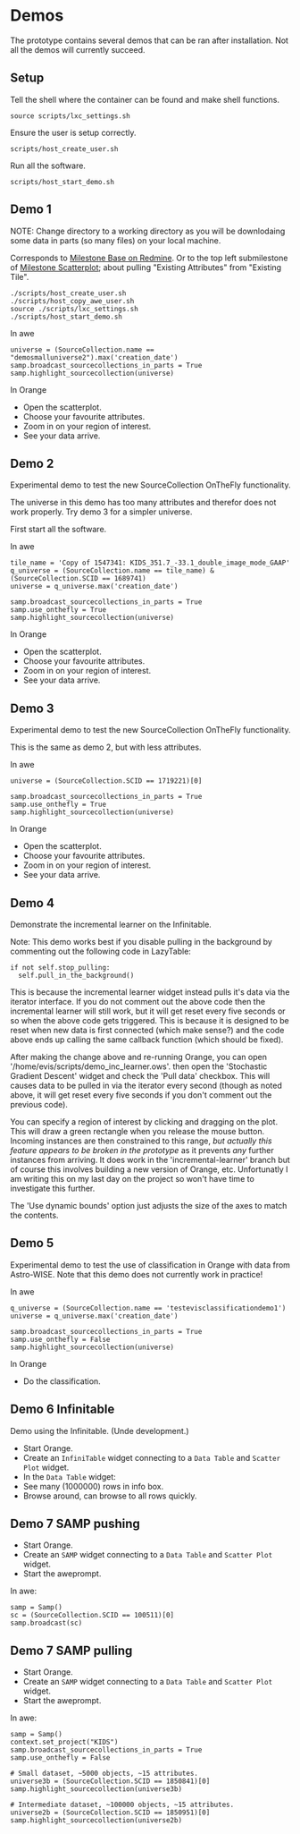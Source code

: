 # Demos

The prototype contains several demos that can be ran after installation. Not all the demos will currently succeed.


## Setup

Tell the shell where the container can be found and make shell functions.
```
source scripts/lxc_settings.sh
```

Ensure the user is setup correctly.
```
scripts/host_create_user.sh
```

Run all the software.
```
scripts/host_start_demo.sh
```


## Demo 1
NOTE: Change directory to a working directory as you will be downlodaing some data in parts (so many files) on your local machine.

Corresponds to [Milestone Base on Redmine](https://redmine.hpc.rug.nl/redmine/projects/evisualization-of-big-data/wiki/Milestone_Baseine/versions/6). Or to the top left submilestone of [Milestone Scatterplot](https://redmine.hpc.rug.nl/redmine/projects/evisualization-of-big-data/wiki/Milestone_Scatterplot); about pulling "Existing Attributes" from "Existing Tile".

```
./scripts/host_create_user.sh
./scripts/host_copy_awe_user.sh
source ./scripts/lxc_settings.sh 
./scripts/host_start_demo.sh 
```

In awe

```
universe = (SourceCollection.name == "demosmalluniverse2").max('creation_date')
samp.broadcast_sourcecollections_in_parts = True
samp.highlight_sourcecollection(universe)
```

In Orange

* Open the scatterplot.
* Choose your favourite attributes.
* Zoom in on your region of interest.
* See your data arrive.


## Demo 2
Experimental demo to test the new SourceCollection OnTheFly functionality.

The universe in this demo has too many attributes and therefor does not work properly. Try demo 3 for a simpler universe.

First start all the software.

In awe

```
tile_name = 'Copy of 1547341: KIDS_351.7_-33.1_double_image_mode_GAAP'
q_universe = (SourceCollection.name == tile_name) & (SourceCollection.SCID == 1689741)
universe = q_universe.max('creation_date')

samp.broadcast_sourcecollections_in_parts = True
samp.use_onthefly = True
samp.highlight_sourcecollection(universe)
```

In Orange

* Open the scatterplot.
* Choose your favourite attributes.
* Zoom in on your region of interest.
* See your data arrive.

## Demo 3
Experimental demo to test the new SourceCollection OnTheFly functionality.

This is the same as demo 2, but with less attributes.


In awe
```
universe = (SourceCollection.SCID == 1719221)[0]

samp.broadcast_sourcecollections_in_parts = True
samp.use_onthefly = True
samp.highlight_sourcecollection(universe)
```

In Orange

* Open the scatterplot.
* Choose your favourite attributes.
* Zoom in on your region of interest.
* See your data arrive.

## Demo 4
Demonstrate the incremental learner on the Infinitable.

Note: This demo works best if you disable pulling in the background by commenting out the following code in LazyTable:

    if not self.stop_pulling:
      self.pull_in_the_background()
      
This is because the incremental learner widget instead pulls it's data via the iterator interface. If you do not comment out the above code then the incremental learner will still work, but it will get reset every five seconds or so when the above code gets triggered. This is because it is designed to be reset when new data is first connected (which make sense?) and the code above ends up calling the same callback function (which should be fixed).

After making the change above and re-running Orange, you can open '/home/evis/scripts/demo_inc_learner.ows'. then open the 'Stochastic Gradient Descent' widget and check the 'Pull data' checkbox. This will causes data to be pulled in via the iterator every second (though as noted above, it will get reset every five seconds if you don't comment out the previous code).

You can specify a region of interest by clicking and dragging on the plot. This will draw a green rectangle when you release the mouse button. Incoming instances are then constrained to this range, *but actually this feature appears to be broken in the prototype* as it prevents *any* further instances from arriving. It does work in the 'incremental-learner' branch but of course this involves building a new version of Orange, etc. Unfortunatly I am writing this on my last day on the project so won't have time to investigate this further.

The 'Use dynamic bounds' option just adjusts the size of the axes to match the contents.

## Demo 5
Experimental demo to test the use of classification in Orange with data from Astro-WISE. Note that this demo does not currently work in practice!

In awe
```
q_universe = (SourceCollection.name == 'testevisclassificationdemo1')
universe = q_universe.max('creation_date')

samp.broadcast_sourcecollections_in_parts = True
samp.use_onthefly = False
samp.highlight_sourcecollection(universe)
```

In Orange

* Do the classification.

## Demo 6 Infinitable
Demo using the Infinitable. (Unde development.)

* Start Orange.
* Create an `InfiniTable` widget connecting to a `Data Table` and `Scatter Plot` widget.
* In the `Data Table` widget:
 * See many (1000000) rows in info box.
 * Browse around, can browse to all rows quickly.

## Demo 7 SAMP pushing
* Start Orange.
* Create an `SAMP` widget connecting to a `Data Table` and `Scatter Plot` widget.
* Start the aweprompt.

In awe:
```
samp = Samp()
sc = (SourceCollection.SCID == 100511)[0]
samp.broadcast(sc)
```

## Demo 7 SAMP pulling
* Start Orange.
* Create an `SAMP` widget connecting to a `Data Table` and `Scatter Plot` widget.
* Start the aweprompt.

In awe:
```
samp = Samp()
context.set_project("KIDS")
samp.broadcast_sourcecollections_in_parts = True
samp.use_onthefly = False

# Small dataset, ~5000 objects, ~15 attributes.
universe3b = (SourceCollection.SCID == 1850841)[0]
samp.highlight_sourcecollection(universe3b)

# Intermediate dataset, ~100000 objects, ~15 attributes.
universe2b = (SourceCollection.SCID == 1850951)[0]
samp.highlight_sourcecollection(universe2b)
```



